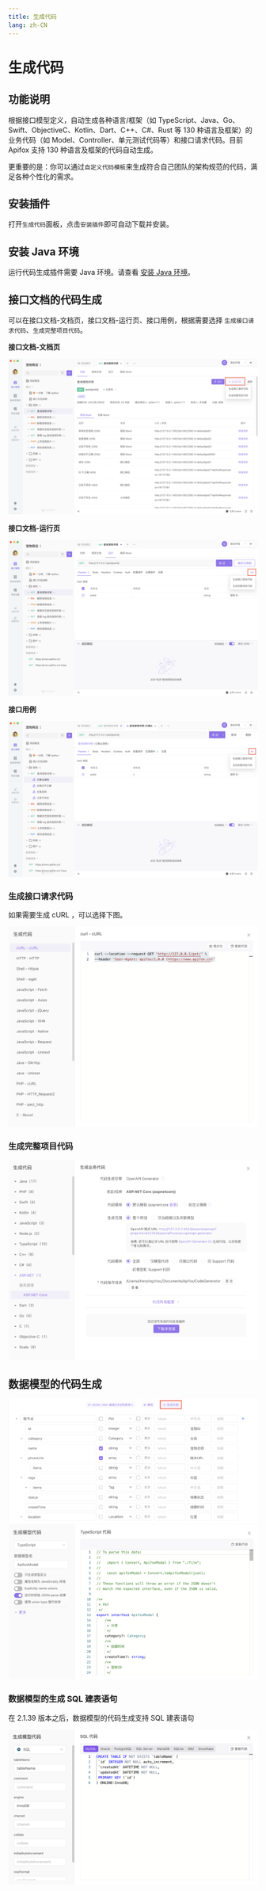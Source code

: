 ```yaml
---
title: 生成代码
lang: zh-CN
---
```


# 生成代码

## 功能说明
根据接口模型定义，自动生成各种语言/框架（如 TypeScript、Java、Go、Swift、ObjectiveC、Kotlin、Dart、C++、C#、Rust 等 130 种语言及框架）的业务代码（如 Model、Controller、单元测试代码等）和接口请求代码。目前 Apifox 支持 130 种语言及框架的代码自动生成。

更重要的是：你可以通过`自定义代码模板`来生成符合自己团队的架构规范的代码，满足各种个性化的需求。

## 安装插件

打开`生成代码`面板，点击`安装插件`即可自动下载并安装。

## 安装 Java 环境

运行代码生成插件需要 Java 环境。请查看 [安装 Java 环境](../../reference/install-java/)。

## 接口文档的代码生成

可以在接口文档-文档页，接口文档-运行页、接口用例，根据需要选择 `生成接口请求代码`、`生成完整项目代码`。

**接口文档-文档页**

<img alt="空格" src="../../assets/img/import/code-generator-1.png"/>

**接口文档-运行页**

<img alt="空格" src="../../assets/img/import/code-generator-2.png"/>

**接口用例**

<img alt="空格" src="../../assets/img/import/code-generator-3.png"/>

### 生成接口请求代码

如果需要生成 cURL ，可以选择下图。

<img alt="空格" src="../../assets/img/import/code-generator-4.png"/>

### 生成完整项目代码

<img alt="空格" src="../../assets/img/import/code-generator-5.png"/>

## 数据模型的代码生成


<img alt="空格" src="../../assets/img/import/code-generator-6.png"/>


<img alt="空格" src="../../assets/img/import/code-generator-7.png"/>

### 数据模型的生成 SQL 建表语句

在 2.1.39 版本之后，数据模型的代码生成支持 SQL 建表语句

<img alt="空格" src="../../assets/img/import/code-generator-8.png"/>

